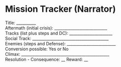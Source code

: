 # Mission Tracker (Narrator)

Title: __________  
Aftermath (initial crisis): ___________________________  
Tracks (list plus steps and DC): ______________________  
Social Track: _______________________________________  
Enemies (steps and Defense): _________________________  
Conversion possible: Yes or No  
Climax: _____________________________________________  
Resolution - Consequence: __  Reward: __
